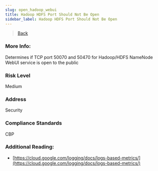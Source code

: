 ```yaml
---
slug: open_hadoop_webui
title: Hadoop HDFS Port Should Not Be Open
sidebar_label: Hadoop HDFS Port Should Not Be Open
---
```

> [Back](../../gcpvpcmonitoring)

### More Info:
Determines if TCP port 50070 and 50470 for Hadoop/HDFS NameNode WebUI service is open to the public

### Risk Level
Medium

### Address
Security

### Compliance Standards
CBP

### Additional Reading:
- [https://cloud.google.com/logging/docs/logs-based-metrics/](https://cloud.google.com/logging/docs/logs-based-metrics/) 

